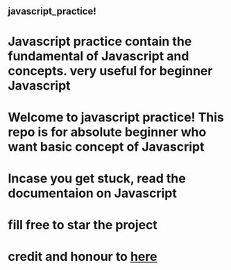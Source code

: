 ## javascript_practice!

# Javascript practice contain the fundamental of Javascript and concepts. very useful for beginner Javascript

# Welcome to javascript practice! This repo is for absolute beginner who want basic concept of Javascript

# Incase you get stuck, read the documentaion on Javascript

# fill free to star the project


# credit and honour to [here](https://javascript.info/)

